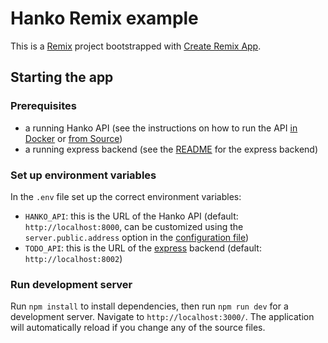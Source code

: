 # Hanko Remix example

This is a [Remix](https://remix.run) project bootstrapped with [Create Remix
App](https://www.npmjs.com/package/create-remix).

## Starting the app

### Prerequisites

- a running Hanko API (see the instructions on how to run the API [in
  Docker](../backend/README.md#Docker) or [from Source](../backend/README.md#from-source))
- a running express backend (see the [README](../express) for the express backend)

### Set up environment variables

In the `.env` file set up the correct environment variables:

- `HANKO_API`: this is the URL of the Hanko API (default: `http://localhost:8000`, can be
  customized using the `server.public.address` option in the [configuration
  file](../../backend/docs/Config.md))
- `TODO_API`: this is the URL of the [express](../express) backend (default: `http://localhost:8002`)

### Run development server

Run `npm install` to install dependencies, then run `npm run dev` for a development
server. Navigate to `http://localhost:3000/`. The application will automatically reload if
you change any of the source files.
